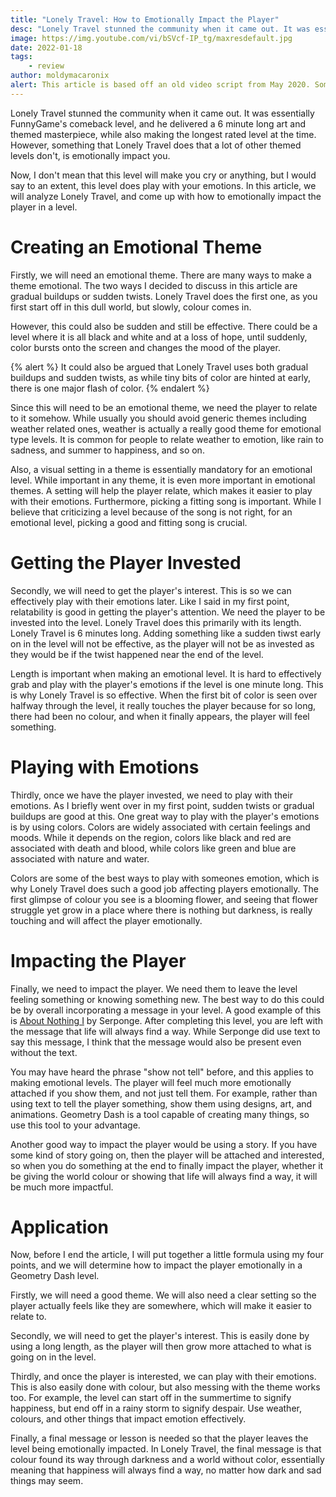 ```yaml
---
title: "Lonely Travel: How to Emotionally Impact the Player"
desc: "Lonely Travel stunned the community when it came out. It was essentially FunnyGame's comeback level."
image: https://img.youtube.com/vi/bSVcf-IP_tg/maxresdefault.jpg
date: 2022-01-18
tags:
    - review
author: moldymacaronix
alert: This article is based off an old video script from May 2020. Some opinions may no longer reflect the views of the author.
---
```


Lonely Travel stunned the community when it came out. It was essentially FunnyGame's comeback level, and he delivered a 6 minute long art and themed masterpiece, while also making the longest rated level at the time. However, something that Lonely Travel does that a lot of other themed levels don't, is emotionally impact you.

Now, I don't mean that this level will make you cry or anything, but I would say to an extent, this level does play with your emotions. In this article, we will analyze Lonely Travel, and come up with how to emotionally impact the player in a level.

# Creating an Emotional Theme

Firstly, we will need an emotional theme. There are many ways to make a theme emotional. The two ways I decided to discuss in this article are gradual buildups or sudden twists. Lonely Travel does the first one, as you first start off in this dull world, but slowly, colour comes in.

However, this could also be sudden and still be effective. There could be a level where it is all black and white and at a loss of hope, until suddenly, color bursts onto the screen and changes the mood of the player.

{% alert %}
It could also be argued that Lonely Travel uses both gradual buildups and sudden twists, as while tiny bits of color are hinted at early, there is one major flash of color.
{% endalert %}

Since this will need to be an emotional theme, we need the player to relate to it somehow. While usually you should avoid generic themes including weather related ones, weather is actually a really good theme for emotional type levels. It is common for people to relate weather to emotion, like rain to sadness, and summer to happiness, and so on.

Also, a visual setting in a theme is essentially mandatory for an emotional level. While important in any theme, it is even more important in emotional themes. A setting will help the player relate, which makes it easier to play with their emotions. Furthermore, picking a fitting song is important. While I believe that criticizing a level because of the song is not right, for an emotional level, picking a good and fitting song is crucial.

# Getting the Player Invested

Secondly, we will need to get the player's interest. This is so we can effectively play with their emotions later. Like I said in my first point, relatability is good in getting the player's attention. We need the player to be invested into the level. Lonely Travel does this primarily with its length. Lonely Travel is 6 minutes long. Adding something like a sudden tiwst early on in the level will not be effective, as the player will not be as invested as they would be if the twist happened near the end of the level.

Length is important when making an emotional level. It is hard to effectively grab and play with the player's emotions if the level is one minute long. This is why Lonely Travel is so effective. When the first bit of color is seen over halfway through the level, it really touches the player because for so long, there had been no colour, and when it finally appears, the player will feel something.

# Playing with Emotions

Thirdly, once we have the player invested, we need to play with their emotions. As I briefly went over in my first point, sudden twists or gradual buildups are good at this. One great way to play with the player's emotions is by using colors. Colors are widely associated with certain feelings and moods. While it depends on the region, colors like black and red are associated with death and blood, while colors like green and blue are associated with nature and water. 

Colors are some of the best ways to play with someones emotion, which is why Lonely Travel does such a good job affecting players emotionally. The first glimpse of colour you see is a blooming flower, and seeing that flower struggle yet grow in a place where there is nothing but darkness, is really touching and will affect the player emotionally.

# Impacting the Player

Finally, we need to impact the player. We need them to leave the level feeling something or knowing something new. The best way to do this could be by overall incorporating a message in your level. A good example of this is [About Nothing I](https://youtu.be/6OCr4cTWf1s) by Serponge. After completing this level, you are left with the message that life will always find a way. While Serponge did use text to say this message, I think that the message would also be present even without the text.

You may have heard the phrase "show not tell" before, and this applies to making emotional levels. The player will feel much more emotionally attached if you show them, and not just tell them. For example, rather than using text to tell the player something, show them using designs, art, and animations. Geometry Dash is a tool capable of creating many things, so use this tool to your advantage.

Another good way to impact the player would be using a story. If you have some kind of story going on, then the player will be attached and interested, so when you do something at the end to finally impact the player, whether it be giving the world colour or showing that life will always find a way, it will be much more impactful.

# Application

Now, before I end the article, I will put together a little formula using my four points, and we will determine how to impact the player emotionally in a Geometry Dash level.

Firstly, we will need a good theme. We will also need a clear setting so the player actually feels like they are somewhere, which will make it easier to relate to.

Secondly, we will need to get the player's interest. This is easily done by using a long length, as the player will then grow more attached to what is going on in the level.

Thirdly, and once the player is interested, we can play with their emotions. This is also easily done with colour, but also messing with the theme works too. For example, the level can start off in the summertime to signify happiness, but end off in a rainy storm to signify despair. Use weather, colours, and other things that impact emotion effectively. 

Finally, a final message or lesson is needed so that the player leaves the level being emotionally impacted. In Lonely Travel, the final message is that colour found its way through darkness and a world without color, essentially meaning that happiness will always find a way, no matter how dark and sad things may seem.